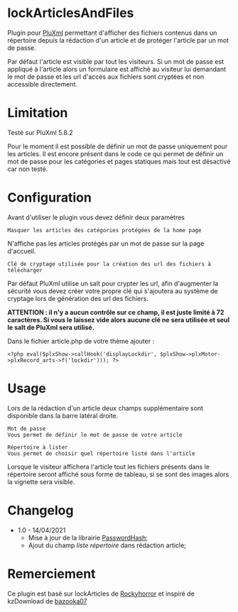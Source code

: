 lockArticlesAndFiles
====
Plugin pour [PluXml](https://pluxml.org) permettant d'afficher des fichiers contenus dans un répertoire depuis la rédaction d'un article et de protéger l'article par un mot de passe.

Par défaut l'article est visible par tout les visiteurs. Si un mot de passe est appliqué à l'article alors un formulaire est affiché au visiteur lui demandant le mot de passe et les url d'accès aux fichiers sont cryptées et non accessible directement.

Limitation
====
Testé sur PluXml 5.8.2

Pour le moment il est possible de définir un mot de passe uniquement pour les articles. Il est encore présent dans le code ce qui permet de définir un mot de passe pour les catégories et pages statiques mais tout est désactivé car non testé.

Configuration
====
Avant d'utiliser le plugin vous devez définir deux paramètres

    Masquer les articles des catégories protégées de la home page

N'affiche pas les articles protégés par un mot de passe sur la page d'accueil.

    Clé de cryptage utilisée pour la création des url des fichiers à télécharger

Par défaut PluXml utilise un salt pour crypter les url, afin d'augmenter la sécurité vous devez créer votre propre clé qui s'ajoutera au système de cryptage lors de génération des url des fichiers.

**ATTENTION : il n'y a aucun contrôle sur ce champ, il est juste limité à 72 caractères. Si vous le laissez vide alors aucune clé ne sera utilisée et seul le salt de PluXml sera utilisé.**

Dans le fichier article.php de votre thème ajouter :

    <?php eval($plxShow->callHook('displayLockdir', $plxShow->plxMotor->plxRecord_arts->f('lockdir'))); ?>

Usage
====
Lors de la rédaction d'un article deux champs supplémentaire sont disponible dans la barre latéral droite.

    Mot de passe
    Vous permet de définir le mot de passe de votre article

    Répertoire à lister
    Vous permet de choisir quel répertoire listé dans l'article

Lorsque le visiteur affichera l'article tout les fichiers présents dans le répertoire seront affiché sous forme de tableau, si se sont des images alors la vignette sera visible.

Changelog
====
* 1.0 - 14/04/2021
    * Mise à jour de la librairie [PasswordHash](http://www.openwall.com/phpass);
    * Ajout du champ *liste répertoire* dans rédaction article;

Remerciement
====
Ce plugin est basé sur lockArticles de [Rockyhorror](http://thepoulpe.net) et inspiré de kzDownload de [bazooka07](https://kazimentou.fr)

